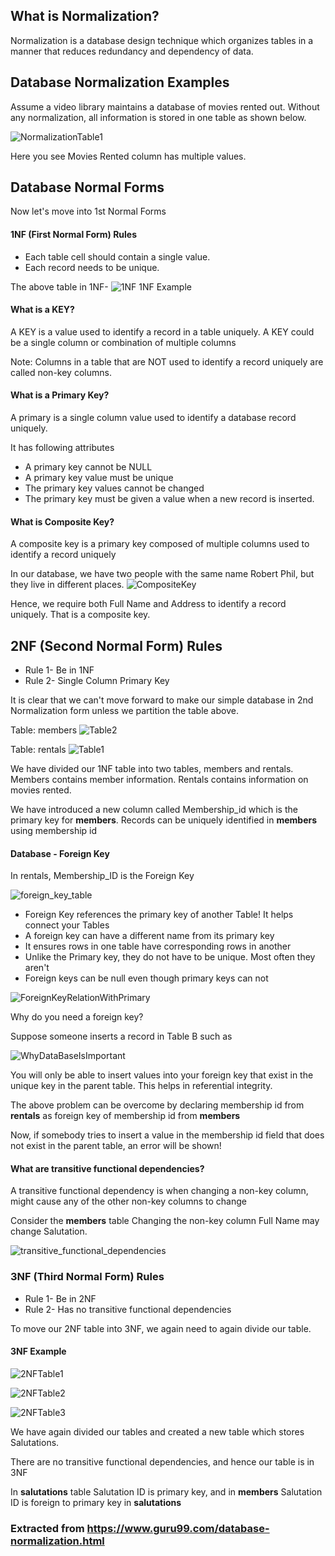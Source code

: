 ## What is Normalization?
Normalization is a database design technique which organizes tables in a manner that reduces redundancy and dependency of data.

## Database Normalization Examples 
Assume a video library maintains a database of movies rented out. Without any normalization, all information is stored in one table as shown below.

![NormalizationTable1](../images/NormalizationTable1.png)

Here you see Movies Rented column has multiple values.

## Database Normal Forms

Now let's move into 1st Normal Forms

#### 1NF (First Normal Form) Rules
- Each table cell should contain a single value.
- Each record needs to be unique.

The above table in 1NF-
![1NF](../images/1NF.png)
1NF Example

#### What is a KEY?
A KEY is a value used to identify a record in a table uniquely. A KEY could be a single column or combination of multiple columns

Note: Columns in a table that are NOT used to identify a record uniquely are called non-key columns.

#### What is a Primary Key?

A primary is a single column value used to identify a database record uniquely.

It has following attributes

- A primary key cannot be NULL
- A primary key value must be unique
- The primary key values cannot be changed
- The primary key must be given a value when a new record is inserted.

#### What is Composite Key?
A composite key is a primary key composed of multiple columns used to identify a record uniquely

In our database, we have two people with the same name Robert Phil, but they live in different places.
![CompositeKey](../images/CompositeKey.png)

Hence, we require both Full Name and Address to identify a record uniquely. That is a composite key.

## 2NF (Second Normal Form) Rules
- Rule 1- Be in 1NF
- Rule 2- Single Column Primary Key

It is clear that we can't move forward to make our simple database in 2nd Normalization form unless we partition the table above.

Table: members
![Table2](../images/Table2.png)


Table: rentals
![Table1](../images/Table1.png)


We have divided our 1NF table into two tables, members and rentals. Members contains member information. Rentals contains information on movies rented.

We have introduced a new column called Membership_id which is the primary key for **members**. Records can be uniquely identified in **members** using membership id

#### Database - Foreign Key

In rentals, Membership_ID is the Foreign Key

![foreign_key_table](../images/foreign_key_table.png)

* Foreign Key references the primary key of another Table! It helps connect your Tables
* A foreign key can have a different name from its primary key
* It ensures rows in one table have corresponding rows in another
* Unlike the Primary key, they do not have to be unique. Most often they aren't
* Foreign keys can be null even though primary keys can not 

![ForeignKeyRelationWithPrimary](../images/ForeignKeyRelationWithPrimary.png)

Why do you need a foreign key?

Suppose someone inserts a record in Table B such as

![WhyDataBaseIsImportant](../images/WhyDataBaseIsImportant.png)

You will only be able to insert values into your foreign key that exist in the unique key in the parent table. This helps in referential integrity. 

The above problem can be overcome by declaring membership id  from **rentals** as foreign key of membership id from **members**

Now, if somebody tries to insert a value in the membership id field that does not exist in the parent table, an error will be shown!

#### What are transitive functional dependencies?

A transitive functional dependency is when changing a non-key column, might cause any of the other non-key columns to change

Consider the **members** table Changing the non-key column Full Name may change Salutation.

![transitive_functional_dependencies](../images/transitive_functional_dependencies.png)

### 3NF (Third Normal Form) Rules

- Rule 1- Be in 2NF
- Rule 2- Has no transitive functional dependencies

To move our 2NF table into 3NF, we again need to again divide our table.

#### 3NF Example

![2NFTable1](../images/2NFTable1.png)

![2NFTable2](../images/2NFTable2.png)

![2NFTable3](../images/2NFTable3.png)

We have again divided our tables and created a new table which stores Salutations. 

There are no transitive functional dependencies, and hence our table is in 3NF

In **salutations** table Salutation ID is primary key, and in **members** Salutation ID is foreign to primary key in **salutations**

### Extracted from https://www.guru99.com/database-normalization.html
